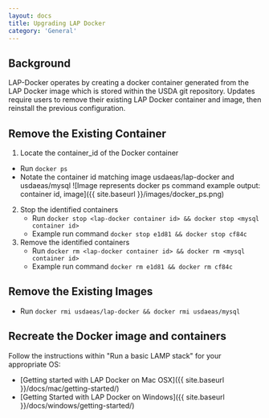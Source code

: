 ```yaml
---
layout: docs
title: Upgrading LAP Docker
category: 'General'
---
```



Background
----------
LAP-Docker operates by creating a docker container generated from the LAP Docker image which is stored within the USDA git repository. Updates require users to remove their existing LAP Docker container and image, then reinstall the previous configuration. 


Remove the Existing Container
-----------------------------
1. Locate the container_id of the Docker container
 - Run `docker ps`
 - Notate the container id matching image usdaeas/lap-docker and usdaeas/mysql
   ![Image represents docker ps command example output: container id, image]({{ site.baseurl }}/images/docker_ps.png)
2. Stop the identified containers
   - Run `docker stop <lap-docker container id> && docker stop <mysql container id>`
   - Example run command `docker stop e1d81 && docker stop cf84c`
3. Remove the identified containers
   - Run `docker rm <lap-docker container id> && docker rm <mysql container id>`
   - Example run command `docker rm e1d81 && docker rm cf84c`

Remove the Existing Images
--------------------------
- Run `docker rmi usdaeas/lap-docker && docker rmi usdaeas/mysql`


Recreate the Docker image and containers
----------------------------------------
Follow the instructions within "Run a basic LAMP stack" for your appropriate OS:
- [Getting started with LAP Docker on Mac OSX]({{ site.baseurl }}/docs/mac/getting-started/)
- [Getting Started with LAP Docker on Windows]({{ site.baseurl }}/docs/windows/getting-started/)